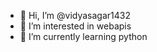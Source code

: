 - 👋 Hi, I’m @vidyasagar1432
- 👀 I’m interested in webapis
- 🌱 I’m currently learning python


<!---
vidyasagar1432/vidyasagar1432 is a ✨ special ✨ repository because its `README.md` (this file) appears on your GitHub profile.
You can click the Preview link to take a look at your changes.
--->
